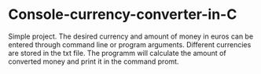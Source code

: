 # Console-currency-converter-in-C

Simple project. The desired currency and amount of money in euros can be entered through command line or program arguments.
Different currencies are stored in the txt file. 
The programm will calculate the amount of converted money and print it in the command promt.
